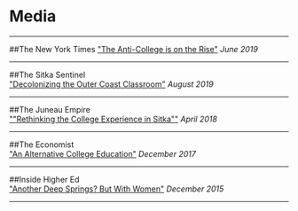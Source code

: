 # Media

***

##The New York Times
["The Anti-College is on the Rise"](https://www.nytimes.com/2019/06/08/opinion/sunday/college-anti-college-mainstream-universities.html)
*June 2019*

***

##The Sitka Sentinel  
["Decolonizing the Outer Coast Classroom"](http://sitkasentinel.com/7/2012-05-10-22-08-10/local-news/15096-decolonizing-the-outer-coast-classroom?tmpl=component&print=1&page=)
*August 2019*

***

##The Juneau Empire  
[""Rethinking the College Experience in Sitka""](https://www.juneauempire.com/life/rethinking-the-college-experience-in-sitka/)
*April 2018*

***

##The Economist  
["An Alternative College Education"](https://www.economist.com/christmas-specials/2017/12/19/an-alternative-college-education)
*December 2017*

***

##Inside Higher Ed  
["Another Deep Springs? But With Women"](https://www.insidehighered.com/news/2015/12/11/outer-coast-college-seeks-replicate-deep-springs-success)
*December 2015*

***

